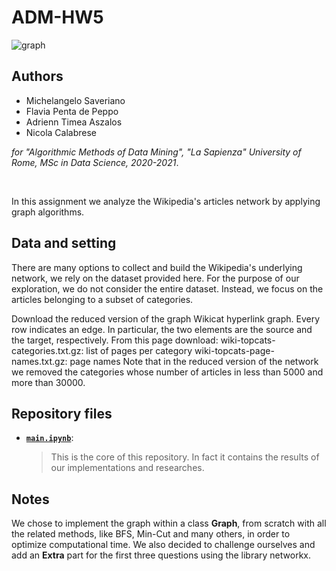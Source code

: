 # ADM-HW5
![graph](https://anthonybonato.files.wordpress.com/2017/03/jrnlcovercropped.jpg)

## Authors
* Michelangelo Saveriano
* Flavia Penta de Peppo
* Adrienn Timea Aszalos
* Nicola Calabrese

*for "Algorithmic Methods of Data Mining", "La Sapienza" University of Rome, MSc in Data Science, 2020-2021*.

<br>

In this assignment we analyze the Wikipedia's articles network by applying graph algorithms.

## Data and setting

There are many options to collect and build the Wikipedia's underlying network, we rely on the dataset provided here. For the purpose of our exploration, we do not consider the entire dataset. Instead, we focus on the articles belonging to a subset of categories.

Download the reduced version of the graph Wikicat hyperlink graph. Every row indicates an edge. In particular, the two elements are the source and the target, respectively.
From this page download:
wiki-topcats-categories.txt.gz: list of pages per category
wiki-topcats-page-names.txt.gz: page names
Note that in the reduced version of the network we removed the categories whose number of articles in less than 5000 and more than 30000.

## Repository files
* [__`main.ipynb`__](../main/main.ipynb):
  > This is the core of this repository. In fact it contains the results of our implementations and researches.

## Notes
We chose to implement the graph within a class **Graph**, from scratch with all the related methods, like BFS, Min-Cut and many others, in order to optimize computational time. 
We also decided to challenge ourselves and add an **Extra** part for the first three questions using the library networkx. 
